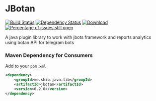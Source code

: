 # JBotan
[![Build Status](https://travis-ci.org/shibme/jbotan.svg)](https://travis-ci.org/shibme/jbotan)
[![Dependency Status](https://www.versioneye.com/user/projects/56c7566518b2710403dfcf57/badge.svg?style=flat)](https://www.versioneye.com/user/projects/56c7566518b2710403dfcf57)
[![Download](https://api.bintray.com/packages/shibme/maven/jbotan/images/download.svg)](https://bintray.com/shibme/maven/jbotan/_latestVersion)
[![Percentage of issues still open](http://isitmaintained.com/badge/open/shibme/jbotan.svg)](http://isitmaintained.com/project/shibme/jbotan "Percentage of issues still open")

A java plugin library to work with jbots framework and reports analytics using botan API for telegram bots

### Maven Dependency for Consumers
Add to your `pom.xml`
```xml
<dependency>
	<groupId>me.shib.java.lib</groupId>
	<artifactId>jbotan</artifactId>
	<version>0.2.0</version>
</dependency>
```